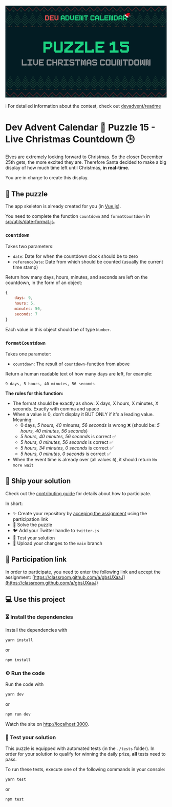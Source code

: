 ![](README.cover.jpg)

ℹ️ For detailed information about the contest, check out [devadvent/readme](https://github.com/devadvent/readme/)

# Dev Advent Calendar 🎅 Puzzle 15 - Live Christmas Countdown 🕒

Elves are extremely looking forward to Christmas. So the closer December 25th gets, the more excited they are.
Therefore Santa decided to make a big display of how much time left until Christmas, **in real-time**.

You are in charge to create this display.

## 🧩 The puzzle

The app skeleton is already created for you (in [Vue.js](https://vuejs.org)).

You need to complete the function `countdown` and `formatCountdown` in [src/utils/date-format.js](src/utils/date-format.js).

### `countdown`

Takes two parameters:

-   `date`: Date for when the countdown clock should be to zero
-   `referenceDate`: Date from which should be counted (usually the current time stamp)

Return how many days, hours, minutes, and seconds are left on the countdown, in the form of an object:

```javascript
{
    days: 9,
    hours: 5,
    minutes: 50,
    seconds: 7
}
```

Each value in this object should be of type `Number`.

### `formatCountdown`

Takes one parameter:

-   `countdown`: The result of `countdown`-function from above

Return a human readable text of how many days are left, for example:

```
9 days, 5 hours, 40 minutes, 56 seconds
```

**The rules for this function:**

-   The format should be exactly as show: X days, X hours, X minutes, X seconds. Exactly with comma and space
-   When a value is 0, don't display it BUT ONLY if it's a leading value. Meaning:
    -   0 days, _5 hours, 40 minutes, 56 seconds_ is wrong ❌ (should be: _5 hours, 40 minutes, 56 seconds_)
    -   _5 hours, 40 minutes, 56 seconds_ is correct ✅
    -   _5 hours, 0 minutes, 56 seconds_ is correct ✅
    -   _5 hours, 34 minutes, 0 seconds_ is correct ✅
    -   _5 hours, 0 minutes, 0 seconds_ is correct ✅
-   When the event time is already over (all values `0`), it should return `No more wait`

## 🚢 Ship your solution

Check out the [contributing guide](https://github.com/devadvent/readme/blob/main/CONTRIBUTING.md) for details about how to participate.

In short:

-   ✨ Create your repository by [acceping the assignment](https://classroom.github.com/a/gbsUXaaJ) using the participation link
-   🧩 Solve the puzzle
-   🐦 Add your Twitter handle to `twitter.js`
-   🤖 Test your solution
-   🚀 Upload your changes to the `main` branch

## 🔗 Participation link

In order to participate, you need to enter the following link and accept the assignment:
[https://classroom.github.com/a/gbsUXaaJ](https://classroom.github.com/a/gbsUXaaJ)

## 💻 Use this project

### ⏳ Install the dependencies

Install the dependencies with

```bash
yarn install
```

or

```bash
npm install
```

### ⚙️ Run the code

Run the code with

```bash
yarn dev
```

or

```bash
npm run dev
```

Watch the site on [http://localhost:3000](http://localhost:3000).

### 🤖 Test your solution

This puzzle is equipped with automated tests (in the `./tests` folder). In order for your solution to qualify for winning the daily prize, **all** tests need to pass.

To run these tests, execute one of the following commands in your console:

```bash
yarn test
```

or

```bash
npm test
```
